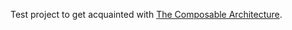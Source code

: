Test project to get acquainted with [The Composable Architecture](https://github.com/pointfreeco/swift-composable-architecture). 
